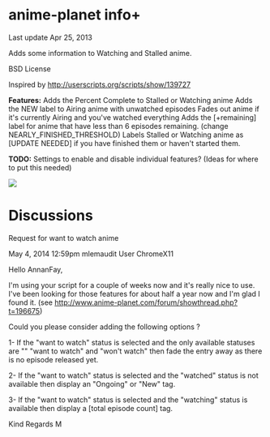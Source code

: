 anime-planet info+
==================

Last update Apr 25, 2013 

Adds some information to Watching and Stalled anime.

BSD License


Inspired by http://userscripts.org/scripts/show/139727

<b>Features:</b>
Adds the Percent Complete to Stalled or Watching anime
Adds the NEW label to Airing anime with unwatched episodes
Fades out anime if it's currently Airing and you've watched everything
Adds the [+remaining] label for anime that have less than 6 episodes remaining. (change NEARLY_FINISHED_THRESHOLD)
Labels Stalled or Watching anime as [UPDATE NEEDED] if you have finished them or haven't started them.

<b>TODO:</b>
Settings to enable and disable individual features? (Ideas for where to put this needed)

<img src="http://i.imgur.com/yvPVA.png?1" />

Discussions
===========
Request for want to watch anime

May 4, 2014 12:59pm
mlemaudit User
ChromeX11

    

Hello AnnanFay,

I'm using your script for a couple of weeks now and it's really nice to use. I've been looking for those features for about half a year now and I'm glad I found it. (see http://www.anime-planet.com/forum/showthread.php?t=196675)

Could you please consider adding the following options ?

1- If the "want to watch" status is selected and the only available statuses are "" "want to watch" and "won't watch" then fade the entry away as there is no episode released yet.

2- If the "want to watch" status is selected and the "watched" status is not available then display an "Ongoing" or "New" tag.

3- If the "want to watch" status is selected and the "watching" status is available then display a [total episode count] tag.

Kind Regards
M
